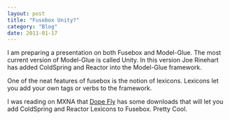 ```yaml
---
layout: post
title: "Fusebox Unity?"
category: "Blog"
date: 2011-01-17
---
```



I am preparing a presentation on both Fusebox and Model-Glue. The most current version of Model-Glue is called Unity. In this version Joe Rinehart has added ColdSpring and Reactor into the Model-Glue framework.

One of the neat features of fusebox is the notion of lexicons. Lexicons let you add your own tags or verbs to the framework.

I was reading on MXNA that [Dope Fly](http://www.dopefly.com/techblog/entry.cfm?entry=148) has some downloads that will let you add ColdSpring and Reactor Lexicons to Fusebox. Pretty Cool.